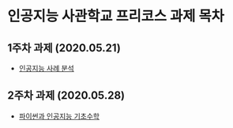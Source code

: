# 인공지능 사관학교 프리코스 과제 목차

## 1주차 과제 (2020.05.21)
  * [인공지능 사례 분석](/1주차과제.ipynb)
## 2주차 과제 (2020.05.28)
  * [파이썬과 인공지능 기초수학](/2주차과제.ipynb)

